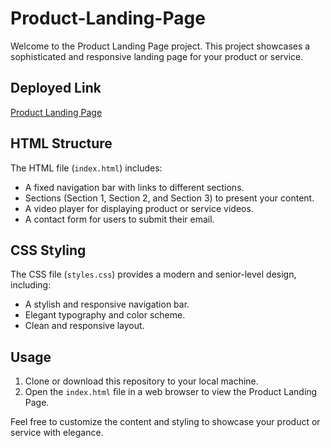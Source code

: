 # Product-Landing-Page

Welcome to the Product Landing Page project. This project showcases a sophisticated and responsive landing page for your product or service.

## Deployed Link
[Product Landing Page](https://your-landing-page-url.com)

## HTML Structure

The HTML file (`index.html`) includes:
- A fixed navigation bar with links to different sections.
- Sections (Section 1, Section 2, and Section 3) to present your content.
- A video player for displaying product or service videos.
- A contact form for users to submit their email.

## CSS Styling

The CSS file (`styles.css`) provides a modern and senior-level design, including:
- A stylish and responsive navigation bar.
- Elegant typography and color scheme.
- Clean and responsive layout.

## Usage

1. Clone or download this repository to your local machine.
2. Open the `index.html` file in a web browser to view the Product Landing Page.


Feel free to customize the content and styling to showcase your product or service with elegance.

